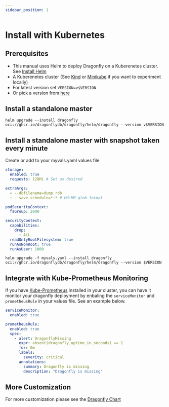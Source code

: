 ```yaml
---
sidebar_position: 1
---
```


# Install with Kubernetes

## Prerequisites

- This manual uses Helm to deploy Dragonfly on a Kuberenetes cluster. See [Install Helm](https://helm.sh/docs/intro/install/)
- A Kuberenetes cluster (See [Kind](https://kind.sigs.k8s.io/docs/user/quick-start/) or [Minikube](https://minikube.sigs.k8s.io/docs/start/) if you want to experiment locally)
- For latest version set `VERSION=v$VERSION`
- Or pick a version from [here](https://github.com/dragonflydb/dragonfly/pkgs/container/dragonfly%2Fhelm%2Fdragonfly)

## Install a standalone master

`helm upgrade --install dragonfly oci://ghcr.io/dragonflydb/dragonfly/helm/dragonfly --version v$VERSION`

## Install a standalone master with snapshot taken every minute

Create or add to your myvals.yaml values file

```yml "
storage:
  enabled: true
  requests: 128Mi # Set as desired

extraArgs:
  - --dbfilename=dump.rdb
  - --save_schedule=*:* # HH:MM glob format

podSecurityContext:
  fsGroup: 2000

securityContext:
  capabilities:
    drop:
      - ALL
  readOnlyRootFilesystem: true
  runAsNonRoot: true
  runAsUser: 1000
```

`helm upgrade -f myvals.yaml --install dragonfly oci://ghcr.io/dragonflydb/dragonfly/helm/dragonfly --version $VERSION`

## Integrate with Kube-Prometheus Monitoring

If you have [Kube-Prometheus](https://github.com/prometheus-operator/kube-prometheus) installed in your cluster, you can have it monitor your dragonfly deployment by enbaling the `serviceMonitor` and `prometheusRule` in your values file. See an example below.

```yml "
serviceMonitor:
  enabled: true

prometheusRule:
  enabled: true
  spec:
    - alert: DragonflyMissing
      expr: absent(dragonfly_uptime_in_seconds) == 1
      for: 0m
      labels:
        severity: critical
      annotations:
        summary: Dragonfly is missing
        description: "Dragonfly is missing"
```

## More Customization

For more customization please see the [Dragonfly Chart](https://github.com/dragonflydb/dragonfly/tree/main/contrib/charts/dragonfly)
